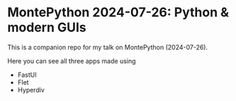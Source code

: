 # MontePython 2024-07-26: Python & modern GUIs

This is a companion repo for my talk on MontePython (2024-07-26). 

Here you can see all three apps made using

- FastUI
- Flet
- Hyperdiv
